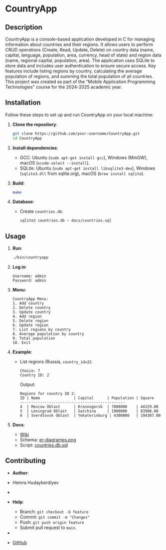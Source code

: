 # CountryApp

## Description
CountryApp is a console-based application developed in C for managing information about countries and their regions. It allows users to perform CRUD operations (Create, Read, Update, Delete) on country data (name, capital, language, population, area, currency, head of state) and region data (name, regional capital, population, area). The application uses SQLite to store data and includes user authentication to ensure secure access. Key features include listing regions by country, calculating the average population of regions, and summing the total population of all countries. This project was created as part of the "Mobile Application Programming Technologies" course for the 2024-2025 academic year.

## Installation
Follow these steps to set up and run CountryApp on your local machine:

1. **Clone the repository**:
   ```bash
   git clone https://github.com/your-username/CountryApp.git
   cd CountryApp
   ```

2. **Install dependencies**:
   - GCC: Ubuntu (`sudo apt-get install gcc`), Windows (MinGW), macOS (`xcode-select --install`).
   - SQLite: Ubuntu (`sudo apt-get install libsqlite3-dev`), Windows (`sqlite3.dll` from sqlite.org), macOS (`brew install sqlite`).

3. **Build**:
   ```bash
   make
   ```

4. **Database**:
   - Create `countries.db`:
     ```bash
     sqlite3 countries.db < docs/countries.sql
     ```

## Usage
1. **Run**:
   ```bash
   ./bin/countryapp
   ```

2. **Log in**:
   ```
   Username: admin
   Password: admin
   ```

3. **Menu**:
   ```
   CountryApp Menu:
   1. Add country
   2. Delete country
   3. Update country
   4. Add region
   5. Delete region
   6. Update region
   7. List regions by country
   8. Average population by country
   9. Total population
   10. Exit
   ```

4. **Example**:
   - List regions (Russia, `country_id=2`):
     ```
     Choice: 7
     Country ID: 2
     ```
     Output:
     ```
     Regions for country ID 2:
     ID | Name               | Capital      | Population | Square
     -----------------------------------------------
     4  | Moscow Oblast      | Krasnogorsk  | 7800000    | 44329.00
     5  | Leningrad Oblast   | Gatchina     | 1900000    | 83908.00
     6  | Sverdlovsk Oblast  | Yekaterinburg | 4300000   | 194307.00
     ```


5. **Docs**:
   - [Wiki](https://github.com/fpmi-tp2025/tpmp-gr12-lab4-hemrahudayberdiyev1/wiki)
   - Schema: [er-diagrames.png](https://github.com/fpmi-tp2025/tpmp-gr12-lab4-hemrahudayberdiyev1/blob/main/diagrames/er-diagram.png)
   - Script: [countries.db.sql](https://github.com/fpmi-tp2025/tpmp-gr12-lab4-hemrahudayberdiyev1/blob/main/countries.db.sql)


## Contributing

- **Author**:

- Hemra Hudayberdiyev
- 
- **Help**:
  - Branch: `git checkout -b feature`
  - Commit: `git commit -m "Changes"`
  - Push: `git push origin feature`
  - Submit pull request to `main`.
-
- [GitHub](https://github.com/fpmi-tp2025/tpmp-gr12-lab4-hemrahudayberdiyev1)

